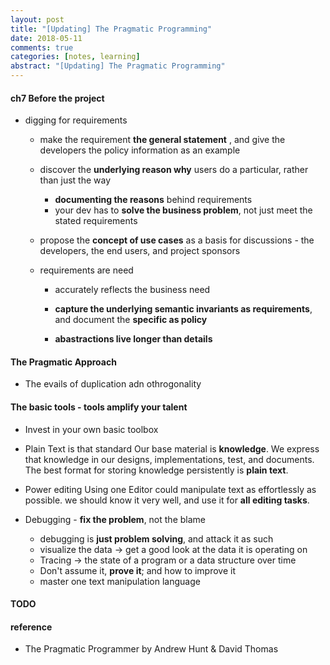 ```yaml
---
layout: post
title: "[Updating] The Pragmatic Programming"
date: 2018-05-11
comments: true
categories: [notes, learning]
abstract: "[Updating] The Pragmatic Programming"
---
```


#### ch7 Before the project 
* digging for requirements 
    - make the requirement **the general statement** , and give the developers the policy information as an example 

    - discover the **underlying reason why** users do a particular, rather than just the way 
      + **documenting the reasons** behind requirements 
      + your dev has to **solve the business problem**, not just meet the stated requirements 

    - propose the **concept of use cases** as a basis for discussions - the developers, the end users, and project sponsors 

    - requirements are need 
      + accurately reflects the business need 

      + **capture the underlying semantic invariants as requirements**, and document the **specific as policy** 

      + **abastractions live longer than details** 

#### The Pragmatic Approach 
* The evails of duplication adn othrogonality


#### The basic tools  - **tools** amplify your talent
* Invest in your own basic toolbox
    
* Plain Text is that standard
    Our base material is **knowledge**. We express that knowledge in our designs, implementations, test, and documents. The best format for storing knowledge persistently is **plain text**.
    
* Power editing 
    Using one Editor could manipulate text as effortlessly as possible. we should know it very well, and use it for **all editing tasks**.  
      
* Debugging - **fix the problem**, not the blame
     - debugging is **just problem solving**, and attack it as such
     - visualize the data -> get a good look at the data it is operating on
     - Tracing -> the state of a program or a data structure over time 
     - Don't assume it, **prove it**; and how to improve it 
     - master one text manipulation language 


#### TODO 

#### reference
* The Pragmatic Programmer by Andrew Hunt & David Thomas
